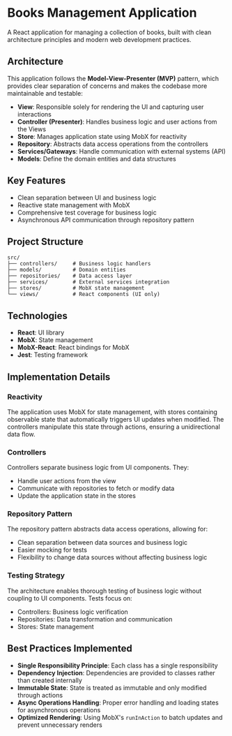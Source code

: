 # Books Management Application

A React application for managing a collection of books, built with clean architecture principles and modern web development practices.

## Architecture

This application follows the **Model-View-Presenter (MVP)** pattern, which provides clear separation of concerns and makes the codebase more maintainable and testable:

- **View**: Responsible solely for rendering the UI and capturing user interactions
- **Controller (Presenter)**: Handles business logic and user actions from the Views
- **Store**: Manages application state using MobX for reactivity
- **Repository**: Abstracts data access operations from the controllers
- **Services/Gateways**: Handle communication with external systems (API)
- **Models**: Define the domain entities and data structures

## Key Features

- Clean separation between UI and business logic
- Reactive state management with MobX
- Comprehensive test coverage for business logic
- Asynchronous API communication through repository pattern

## Project Structure

```
src/
├── controllers/     # Business logic handlers
├── models/          # Domain entities
├── repositories/    # Data access layer
├── services/        # External services integration
├── stores/          # MobX state management
└── views/           # React components (UI only)
```

## Technologies

- **React**: UI library
- **MobX**: State management
- **MobX-React**: React bindings for MobX
- **Jest**: Testing framework

## Implementation Details

### Reactivity

The application uses MobX for state management, with stores containing observable state that automatically triggers UI updates when modified. The controllers manipulate this state through actions, ensuring a unidirectional data flow.

### Controllers

Controllers separate business logic from UI components. They:
- Handle user actions from the view
- Communicate with repositories to fetch or modify data
- Update the application state in the stores

### Repository Pattern

The repository pattern abstracts data access operations, allowing for:
- Clean separation between data sources and business logic
- Easier mocking for tests
- Flexibility to change data sources without affecting business logic

### Testing Strategy

The architecture enables thorough testing of business logic without coupling to UI components. Tests focus on:
- Controllers: Business logic verification
- Repositories: Data transformation and communication
- Stores: State management

## Best Practices Implemented

- **Single Responsibility Principle**: Each class has a single responsibility
- **Dependency Injection**: Dependencies are provided to classes rather than created internally
- **Immutable State**: State is treated as immutable and only modified through actions
- **Async Operations Handling**: Proper error handling and loading states for asynchronous operations
- **Optimized Rendering**: Using MobX's `runInAction` to batch updates and prevent unnecessary renders